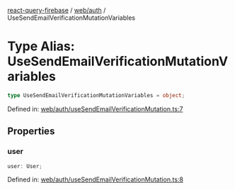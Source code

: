[react-query-firebase](../../../modules.md) / [web/auth](../index.md) / UseSendEmailVerificationMutationVariables

# Type Alias: UseSendEmailVerificationMutationVariables

```ts
type UseSendEmailVerificationMutationVariables = object;
```

Defined in: [web/auth/useSendEmailVerificationMutation.ts:7](https://github.com/vpishuk/react-query-firebase/blob/09a15a5d938c4bdaa4fd86491bcf8ea41c16371f/web/auth/useSendEmailVerificationMutation.ts#L7)

## Properties

### user

```ts
user: User;
```

Defined in: [web/auth/useSendEmailVerificationMutation.ts:8](https://github.com/vpishuk/react-query-firebase/blob/09a15a5d938c4bdaa4fd86491bcf8ea41c16371f/web/auth/useSendEmailVerificationMutation.ts#L8)
